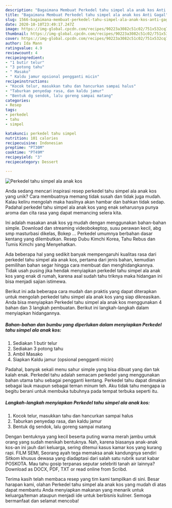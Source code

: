 ```yaml
---
description: "Bagaimana Membuat Perkedel tahu simpel ala anak kos Anti Gagal"
title: "Bagaimana Membuat Perkedel tahu simpel ala anak kos Anti Gagal"
slug: 1566-bagaimana-membuat-perkedel-tahu-simpel-ala-anak-kos-anti-gagal
date: 2020-10-10T23:49:17.247Z
image: https://img-global.cpcdn.com/recipes/90223a3082c51c02/751x532cq70/perkedel-tahu-simpel-ala-anak-kos-foto-resep-utama.jpg
thumbnail: https://img-global.cpcdn.com/recipes/90223a3082c51c02/751x532cq70/perkedel-tahu-simpel-ala-anak-kos-foto-resep-utama.jpg
cover: https://img-global.cpcdn.com/recipes/90223a3082c51c02/751x532cq70/perkedel-tahu-simpel-ala-anak-kos-foto-resep-utama.jpg
author: Ida Mann
ratingvalue: 4.9
reviewcount: 4
recipeingredient:
- "1 butir telur"
- "3 potong tahu"
- " Masako"
- " Kaldu jamur opsional pengganti micin"
recipeinstructions:
- "Kocok telur, masukkan tahu dan hancurkan sampai halus"
- "Taburkan penyedap rasa, dan kaldu jamur"
- "Bentuk dg sendok, lalu goreng sampai matang"
categories:
- Resep
tags:
- perkedel
- tahu
- simpel

katakunci: perkedel tahu simpel 
nutrition: 101 calories
recipecuisine: Indonesian
preptime: "PT30M"
cooktime: "PT49M"
recipeyield: "3"
recipecategory: Dessert

---
```



![Perkedel tahu simpel ala anak kos](https://img-global.cpcdn.com/recipes/90223a3082c51c02/751x532cq70/perkedel-tahu-simpel-ala-anak-kos-foto-resep-utama.jpg)

Anda sedang mencari inspirasi resep perkedel tahu simpel ala anak kos yang unik? Cara membuatnya memang tidak susah dan tidak juga mudah. Kalau keliru mengolah maka hasilnya akan hambar dan bahkan tidak sedap. Padahal perkedel tahu simpel ala anak kos yang enak seharusnya punya aroma dan cita rasa yang dapat memancing selera kita.

Ini adalah masakan anak kos yg mudah dengan menggunakan bahan-bahan simple. Download dan streaming videobokeptop, susu perawan kecil, abg smp masturbasi dikelas, Bokep … Perkedel umumnya berbahan dasar kentang yang dilembutkan. Resep Dubu Kimchi Korea, Tahu Rebus dan Tumis Kimchi yang Menyehatkan.

Ada beberapa hal yang sedikit banyak mempengaruhi kualitas rasa dari perkedel tahu simpel ala anak kos, pertama dari jenis bahan, kemudian pemilihan bahan segar hingga cara membuat dan menghidangkannya. Tidak usah pusing jika hendak menyiapkan perkedel tahu simpel ala anak kos yang enak di rumah, karena asal sudah tahu triknya maka hidangan ini bisa menjadi sajian istimewa.


Berikut ini ada beberapa cara mudah dan praktis yang dapat diterapkan untuk mengolah perkedel tahu simpel ala anak kos yang siap dikreasikan. Anda bisa menyiapkan Perkedel tahu simpel ala anak kos menggunakan 4 bahan dan 3 langkah pembuatan. Berikut ini langkah-langkah dalam menyiapkan hidangannya.

<!--inarticleads1-->

##### Bahan-bahan dan bumbu yang diperlukan dalam menyiapkan Perkedel tahu simpel ala anak kos:

1. Sediakan 1 butir telur
1. Sediakan 3 potong tahu
1. Ambil  Masako
1. Siapkan  Kaldu jamur (opsional pengganti micin)


Padahal, banyak sekali menu sahur simple yang bisa dibuat yang dan tak kalah enak. Perkedel tahu adalah semacam perkedel yang menggunakan bahan utama tahu sebagai pengganti kentang. Perkedel tahu dapat dimakan sebagai lauk maupun sebagai teman minum teh. Aku tidak tahu mengapa ia begitu berani untuk membuka tubuhnya pada tempat terbuka seperti itu. 

<!--inarticleads2-->

##### Langkah-langkah menyiapkan Perkedel tahu simpel ala anak kos:

1. Kocok telur, masukkan tahu dan hancurkan sampai halus
1. Taburkan penyedap rasa, dan kaldu jamur
1. Bentuk dg sendok, lalu goreng sampai matang


Dengan bentuknya yang kecil beserta puting warna merah jambu untuk orang yang sudah menikah bentuknya. Nah, karena biasanya anak-anak kos-an ini jauh dari keluarga, sering ditemui kasus kamar kos yang kurang rapi. FILM SEMI, Seorang ayah tega memaksa anak kandungnya sendiri Sitkom khusus dewasa yang diadaptasi dari salah satu rubrik surat kabar POSKOTA. Mau tahu gosip terpanas seputar selebriti tanah air lainnya? Download as DOCX, PDF, TXT or read online from Scribd. 

Terima kasih telah membaca resep yang tim kami tampilkan di sini. Besar harapan kami, olahan Perkedel tahu simpel ala anak kos yang mudah di atas dapat membantu Anda menyiapkan makanan yang menarik untuk keluarga/teman ataupun menjadi ide untuk berbisnis kuliner. Semoga bermanfaat dan selamat mencoba!
